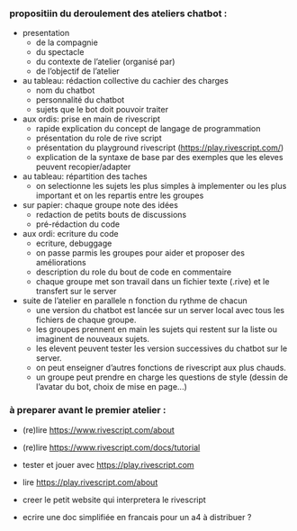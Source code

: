 ### propositiin du deroulement des ateliers chatbot :

- presentation
  - de la compagnie
  - du spectacle
  - du contexte de l’atelier (organisé par)
  - de l’objectif de l’atelier
- au tableau: rédaction collective du cachier des charges
  - nom du chatbot
  - personnalité du chatbot
  - sujets que le bot doit pouvoir traiter
- aux ordis: prise en main de rivescript
  - rapide explication du concept de langage de programmation
  - présentation du role de rive script
  - présentation du playground rivescript (https://play.rivescript.com/)
  - explication de la syntaxe de base par des exemples que les eleves peuvent recopier/adapter
- au tableau: répartition des taches
  - on selectionne les sujets les plus simples à implementer ou les plus important et on les repartis entre les groupes
- sur papier: chaque groupe note des idées 
  - redaction de petits bouts de discussions
  - pré-rédaction du code
- aux ordi: ecriture du code
  - ecriture, debuggage
  - on passe parmis les groupes pour aider et proposer des améliorations
  - description du role du bout de code en commentaire
  - chaque groupe met son travail dans un fichier texte (.rive) et le transfert sur le server
- suite de l’atelier en parallele n fonction du rythme de chacun
  - une version du chatbot est lancée sur un server local avec tous les fichiers de chaque groupe.
  - les groupes prennent en main les sujets qui restent sur la liste ou imaginent de nouveaux sujets.
  - les elevent peuvent tester les version successives du chatbot sur le server.
  - on peut enseigner d’autres fonctions de rivescript aux plus chauds.
  - un groupe peut prendre en charge les questions de style (dessin de l’avatar du bot, choix de mise en page...)



### à preparer avant le premier atelier :

- (re)lire https://www.rivescript.com/about
- (re)lire https://www.rivescript.com/docs/tutorial
- tester et jouer avec https://play.rivescript.com
- lire https://play.rivescript.com/about

- creer le petit website qui interpretera le rivescript

- ecrire une doc simplifiée en francais pour un a4 à distribuer ?

